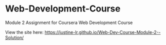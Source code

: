 # Web-Development-Course

Module 2 Assignment for Coursera Web Development Course

View the site here: https://justine-lr.github.io/Web-Dev-Course-Module-2--Solution/
